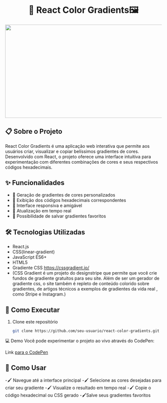 
<div align="center">
<h1>🎨 React Color Gradients🖼️</h1>
   <img src="https://i.pinimg.com/736x/d8/cf/90/d8cf90fc4aef6141ee60620b46ab001d.jpg"  width="800" height="300"/>
</div> 

## 📋 Sobre o Projeto
React Color Gradients é uma aplicação web interativa que permite aos usuários criar, visualizar e copiar belíssimos gradientes de cores. Desenvolvido com React, o projeto oferece uma interface intuitiva para experimentação com diferentes combinações de cores e seus respectivos códigos hexadecimais.

## ✨ Funcionalidades
- 🎯 Geração de gradientes de cores personalizados
- 📝 Exibição dos códigos hexadecimais correspondentes
- 📱 Interface responsiva e amigável
- 🔄 Atualização em tempo real
- 💾 Possibilidade de salvar gradientes favoritos

## 🛠️ Tecnologias Utilizadas
- React.js
- CSS(linear-gradient)
- JavaScript ES6+
- HTML5
- Gradiente CSS https://cssgradient.io/
- (CSS Gradient é um projeto do designstripe que permite que você crie fundos de gradiente gratuitos para seu site. Além de ser um gerador de gradiente css, o site também é repleto de conteúdo colorido sobre gradientes, de artigos técnicos a exemplos de gradientes da vida real , como Stripe e Instagram.)

## 🚀 Como Executar
1. Clone este repositório
   ```bash
   git clone https://github.com/seu-usuario/react-color-gradients.git
   
💻 Demo
Você pode experimentar o projeto ao vivo através do CodePen:

Link [para o CodePen](https://codepen.io/alunoteste/pen/ZYEXoKZ)

## 🎯 Como Usar

-🖌️ Navegue até a interface principal
-🖌️ Selecione as cores desejadas para criar seu gradiente
-🖌️ Visualize o resultado em tempo real
-🖌️ Copie o código hexadecimal ou CSS gerado
-🖌️Salve seus gradientes favoritos

